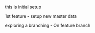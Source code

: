 this is initial setup

1st feature - setup new master data

exploring a branching - On feature branch

